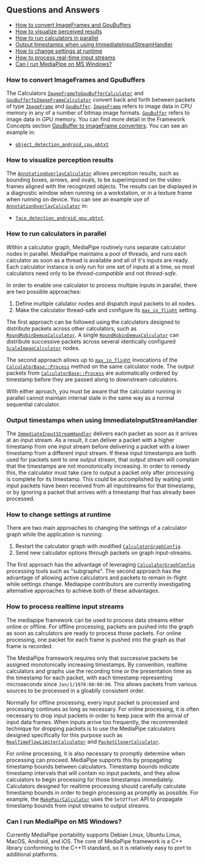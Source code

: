 ## Questions and Answers

-   [How to convert ImageFrames and GpuBuffers](#how-to-convert-imageframes-and-gpubuffers)
-   [How to visualize perceived results](#how-to-visualize-perception-results)
-   [How to run calculators in parallel](#how-to-run-calculators-in-parallel)
-   [Output timestamps when using ImmediateInputStreamHandler](#output-timestamps-when-using-immediateinputstreamhandler)
-   [How to change settings at runtime](#how-to-change-settings-at-runtime)
-   [How to process real-time input streams](#how-to-process-real-time-input-streams)
-   [Can I run MediaPipe on MS Windows?](#can-i-run-mediapipe-on-ms-windows)

### How to convert ImageFrames and GpuBuffers

The Calculators [`ImageFrameToGpuBufferCalculator`] and
[`GpuBufferToImageFrameCalculator`] convert back and forth between packets of
type [`ImageFrame`] and [`GpuBuffer`]. [`ImageFrame`] refers to image data in
CPU memory in any of a number of bitmap image formats. [`GpuBuffer`] refers to
image data in GPU memory. You can find more detail in the Framework Concepts
section
[GpuBuffer to ImageFrame converters](./gpu.md).
You can see an example in:

   * [`object_detection_android_cpu.pbtxt`]

### How to visualize perception results

The [`AnnotationOverlayCalculator`] allows perception results, such as bounding
boxes, arrows, and ovals, to be superimposed on the video frames aligned with
the recognized objects. The results can be displayed in a diagnostic window when
running on a workstation, or in a texture frame when running on device. You can
see an example use of [`AnnotationOverlayCalculator`] in:

   * [`face_detection_android_gpu.pbtxt`].

### How to run calculators in parallel

Within a calculator graph, MediaPipe routinely runs separate calculator nodes
in parallel.  MediaPipe maintains a pool of threads, and runs each calculator
as soon as a thread is available and all of it's inputs are ready.  Each
calculator instance is only run for one set of inputs at a time, so most
calculators need only to be *thread-compatible* and not *thread-safe*.

In order to enable one calculator to process multiple inputs in parallel, there
are two possible approaches:

1.  Define multiple calulator nodes and dispatch input packets to all nodes.
2.  Make the calculator thread-safe and configure its [`max_in_flight`] setting.

The first approach can be followed using the calculators designed to distribute
packets across other calculators, such as [`RoundRobinDemuxCalculator`]. A
single [`RoundRobinDemuxCalculator`] can distribute successive packets across
several identically configured [`ScaleImageCalculator`] nodes.

The second approach allows up to [`max_in_flight`] invocations of the
[`CalculatorBase::Process`] method on the same calculator node. The output
packets from [`CalculatorBase::Process`] are automatically ordered by timestamp
before they are passed along to downstream calculators.

With either aproach, you must be aware that the calculator running in parallel
cannot maintain internal state in the same way as a normal sequential
calculator.

### Output timestamps when using ImmediateInputStreamHandler

The [`ImmediateInputStreamHandler`] delivers each packet as soon as it arrives
at an input stream. As a result, it can deliver a packet
with a higher timestamp from one input stream before delivering a packet with a
lower timestamp from a different input stream. If these input timestamps are
both used for packets sent to one output stream, that output stream will
complain that the timestamps are not monotonically increasing. In order to
remedy this, the calculator must take care to output a packet only after
processing is complete for its timestamp. This could be accomplished by waiting
until input packets have been received from all inputstreams for that timestamp,
or by ignoring a packet that arrives with a timestamp that has already been
processed.

### How to change settings at runtime

There are two main approaches to changing the settings of a calculator graph
while the application is running:

1. Restart the calculator graph with modified [`CalculatorGraphConfig`].
2. Send new calculator options through packets on graph input-streams.

The first approach has the advantage of leveraging [`CalculatorGraphConfig`]
processing tools such as "subgraphs". The second approach has the advantage of
allowing active calculators and packets to remain in-flight while settings
change. Mediapipe contributors are currently investigating alternative approaches
to achieve both of these advantages.

### How to process realtime input streams

The mediapipe framework can be used to process data streams either online or
offline. For offline processing, packets are pushed into the graph as soon as
calculators are ready to process those packets. For online processing, one
packet for each frame is pushed into the graph as that frame is recorded.

The MediaPipe framework requires only that successive packets be assigned
monotonically increasing timestamps. By convention, realtime calculators and
graphs use the recording time or the presentation time as the timestamp for each
packet, with each timestamp representing microseconds since
`Jan/1/1970:00:00:00`. This allows packets from various sources to be processed
in a gloablly consistent order.

Normally for offline processing, every input packet is processed and processing
continues as long as necessary. For online processing, it is often necessary to
drop input packets in order to keep pace with the arrival of input data frames.
When inputs arrive too frequently, the recommended technique for dropping
packets is to use the MediaPipe calculators designed specifically for this
purpose such as [`RealTimeFlowLimiterCalculator`] and [`PacketClonerCalculator`].

For online processing, it is also necessary to promptly determine when processing
can proceed. MediaPipe supports this by propagating timestamp bounds between
calculators. Timestamp bounds indicate timestamp intervals that will contain no
input packets, and they allow calculators to begin processing for those
timestamps immediately. Calculators designed for realtime processing should
carefully calculate timestamp bounds in order to begin processing as promptly as
possible. For example, the [`MakePairCalculator`] uses the `SetOffset` API to
propagate timestamp bounds from input streams to output streams.

### Can I run MediaPipe on MS Windows?

Currently MediaPipe portability supports Debian Linux, Ubuntu Linux,
MacOS, Android, and iOS.  The core of MediaPipe framework is a C++ library
conforming to the C++11 standard, so it is relatively easy to port to
additional platforms.

[`object_detection_android_cpu.pbtxt`]: https://github.com/google/mediapipe/tree/master/mediapipe/graphs/object_detection/object_detection_android_cpu.pbtxt

[`ImageFrame`]: https://github.com/google/mediapipe/tree/master/mediapipe/framework/formats/image_frame.h
[`GpuBuffer`]: https://github.com/google/mediapipe/tree/master/mediapipe/gpu/gpu_buffer.h
[`GpuBufferToImageFrameCalculator`]: https://github.com/google/mediapipe/tree/master/mediapipe/gpu/gpu_buffer_to_image_frame_calculator.cc
[`ImageFrameToGpuBufferCalculator`]: https://github.com/google/mediapipe/tree/master/mediapipe/gpu/image_frame_to_gpu_buffer_calculator.cc
[`AnnotationOverlayCalculator`]: https://github.com/google/mediapipe/tree/master/mediapipe/calculators/util/annotation_overlay_calculator.cc
[`face_detection_android_gpu.pbtxt`]: https://github.com/google/mediapipe/tree/master/mediapipe/graphs/face_detection/face_detection_android_gpu.pbtxt
[`CalculatorBase::Process`]: https://github.com/google/mediapipe/tree/master/mediapipe/framework/calculator_base.h
[`max_in_flight`]: https://github.com/google/mediapipe/tree/master/mediapipe/framework/calculator.proto
[`RoundRobinDemuxCalculator`]: https://github.com/google/mediapipe/tree/master//mediapipe/calculators/core/round_robin_demux_calculator.cc
[`ScaleImageCalculator`]: https://github.com/google/mediapipe/tree/master/mediapipe/calculators/image/scale_image_calculator.cc
[`ImmediateInputStreamHandler`]: https://github.com/google/mediapipe/tree/master/mediapipe/framework/stream_handler/immediate_input_stream_handler.cc
[`CalculatorGraphConfig`]: https://github.com/google/mediapipe/tree/master/mediapipe/framework/calculator.proto
[`RealTimeFlowLimiterCalculator`]: https://github.com/google/mediapipe/tree/master/mediapipe/calculators/core/real_time_flow_limiter_calculator.cc
[`PacketClonerCalculator`]: https://github.com/google/mediapipe/tree/master/mediapipe/calculators/core/packet_cloner_calculator.cc
[`MakePairCalculator`]: https://github.com/google/mediapipe/tree/master/mediapipe/calculators/core/make_pair_calculator.cc
